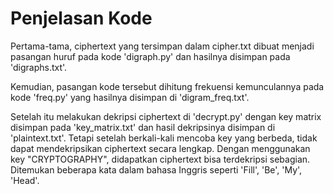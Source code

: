 # Penjelasan Kode

Pertama-tama, ciphertext yang tersimpan dalam cipher.txt dibuat menjadi pasangan huruf pada kode 'digraph.py' dan hasilnya disimpan pada 'digraphs.txt'.

Kemudian, pasangan kode tersebut dihitung frekuensi kemunculannya pada kode 'freq.py' yang hasilnya disimpan di 'digram_freq.txt'.

Setelah itu melakukan dekripsi ciphertext di 'decrypt.py' dengan key matrix disimpan pada 'key_matrix.txt' dan hasil dekripsinya disimpan di 'plaintext.txt'. Tetapi setelah berkali-kali mencoba key yang berbeda, tidak dapat mendekripsikan ciphertext secara lengkap. Dengan menggunakan key "CRYPTOGRAPHY", didapatkan ciphertext bisa terdekripsi sebagian. Ditemukan beberapa kata dalam bahasa Inggris seperti 'Fill', 'Be', 'My', 'Head'.